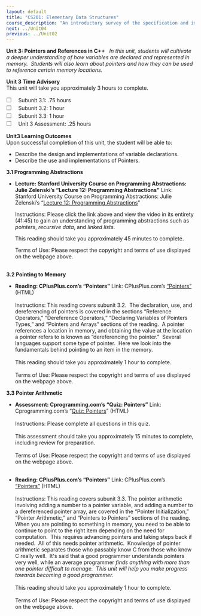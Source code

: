 ```yaml
---
layout: default
title: "CS201: Elementary Data Structures"
course_description: "An introductory survey of the specification and implementation of basic abstract data types and their associated algorithms. Structures discussed include stacks, queues, lists, sorting and selection, searching, graphs, hashing, and performance tradeoffs of different implementations and asymptotic analysis of running time and memory usage."
next: ../Unit04
previous: ../Unit02
---
```

**Unit 3: Pointers and References in C++** <span id="3"></span> 
*In this unit, students will cultivate a deeper understanding of how
variables are declared and represented in memory.  Students will also
learn about pointers and how they can be used to reference certain
memory locations.*

**Unit 3 Time Advisory**  
This unit will take you approximately 3 hours to complete.  
  
 <span
style="color: rgb(85, 85, 85); font-family: 'Myriad Pro', 'Gill Sans', 'Gill Sans MT', Calibri, sans-serif; font-size: 16px; line-height: 21px; text-align: left; -webkit-text-size-adjust: none; ">☐
   </span>Subunit 3.1: .75 hours  
 <span
style="color: rgb(85, 85, 85); font-family: 'Myriad Pro', 'Gill Sans', 'Gill Sans MT', Calibri, sans-serif; font-size: 16px; line-height: 21px; text-align: left; -webkit-text-size-adjust: none; ">☐
   </span>Subunit 3.2: 1 hour  
 <span
style="color: rgb(85, 85, 85); font-family: 'Myriad Pro', 'Gill Sans', 'Gill Sans MT', Calibri, sans-serif; font-size: 16px; line-height: 21px; text-align: left; -webkit-text-size-adjust: none; ">☐
   </span>Subunit 3.3: 1 hour  
 <span
style="color: rgb(85, 85, 85); font-family: 'Myriad Pro', 'Gill Sans', 'Gill Sans MT', Calibri, sans-serif; font-size: 16px; line-height: 21px; text-align: left; -webkit-text-size-adjust: none; ">☐
   </span>Unit 3 Assessment: .25 hours

**Unit3 Learning Outcomes**  
Upon successful completion of this unit, the student will be able to:
-   Describe the design and implementations of variable declarations.
-   Describe the use and implementations of Pointers.

**3.1 Programming Abstractions** <span id="3.1"></span> 
-   **Lecture: Stanford University Course on Programming Abstractions:
    Julie Zelenski’s “Lecture 12: Programming Abstractions”**
    Link: Stanford University Course on Programming Abstractions: Julie
    Zelenski’s “[Lecture 12: Programming
    Abstractions](http://www.youtube.com/watch?v=K8DjFXkMRbY)”  
      
     Instructions: Please click the link above and view the video in its
    entirety (41:45) to gain an understanding of programming
    abstractions such as *pointers*, *recursive data*, and *linked
    lists*.          
      
     This reading should take you approximately 45 minutes to
    complete.  
      
     Terms of Use: Please respect the copyright and terms of use
    displayed on the webpage above.  
      

**3.2 Pointing to Memory** <span id="3.2"></span> 
-   **Reading: CPlusPlus.com’s “Pointers”**
    Link: CPlusPlus.com’s
    [“Pointers”](http://www.cplusplus.com/doc/tutorial/pointers/)
    (HTML)  
        
     Instructions: This reading covers subunit 3.2.  The declaration,
    use, and dereferencing of pointers is covered in the sections
    “Reference Operators,” “Dereference Operators,” “Declaring Variables
    of Pointers Types,” and “Pointers and Arrays” sections of the
    reading.  A pointer references a location in memory, and obtaining
    the value at the location a pointer refers to is known as
    “dereferencing the pointer.”  Several languages support some type of
    pointer.  Here we look into the fundamentals behind pointing to an
    item in the memory.  
        
     This reading should take you approximately 1 hour to complete.  
        
     Terms of Use: Please respect the copyright and terms of use
    displayed on the webpage above.

**3.3 Pointer Arithmetic** <span id="3.3"></span> 
-   **Assessment: Cprogramming.com’s “Quiz: Pointers”**
    Link: Cprogramming.com’s “[Quiz:
    Pointers](http://www.cprogramming.com/tutorial/quiz/quiz6.html)”
    (HTML)  
        
     Instructions: Please complete all questions in this quiz.  
        
     This assessment should take you approximately 15 minutes to
    complete, including review for preparation.  
        
     Terms of Use: Please respect the copyright and terms of use
    displayed on the webpage above.  
      

-   **Reading: CPlusPlus.com’s “Pointers”**
    Link: CPlusPlus.com’s
    [“Pointers”](http://www.cplusplus.com/doc/tutorial/pointers/) (HTML)  
        
     Instructions: This reading covers subunit 3.3. The pointer
    arithmetic involving adding a number to a pointer variable, and
    adding a number to a dereferenced pointer array, are covered in the
    “Pointer Initialization,” “Pointer Arithmetic,” and “Pointers to
    Pointers” sections of the reading.  When you are pointing to
    something in memory, you need to be able to continue to point to the
    right item depending on the need for computation.  This requires
    advancing pointers and taking steps back if needed.  All of this
    needs pointer arithmetic.  Knowledge of pointer arithmetic separates
    those who passably know C from those who know C really well.  It's
    said that a good programmer understands pointers very well, while an
    average programmer *finds anything with more than one pointer
    difficult to manage.  This unit will help you make progress towards
    becoming a good programmer.*  
        
     This reading should take you approximately 1 hour to complete.  
        
     Terms of Use: Please respect the copyright and terms of use
    displayed on the webpage above.


